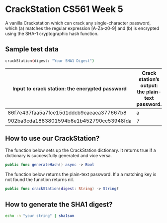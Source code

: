 # CrackStation CS561 Week 5

A vanilla Crackstation which can crack any single-character password, which (a) matches the regular expression [A-Za-z0-9] and (b) is encrypted using the SHA-1 cryptographic hash function. 

## Sample test data

```bash
crackStation(digest: "Your SHA1 Digest")
```

| Input to crack station: the encrypted password | Crack station’s output: the plain-text password. |
| ---------------------------------------------- | ------------------------------------------------ |
| 86f7e437faa5a7fce15d1ddcb9eaeaea377667b8       | a       											|
| 902ba3cda1883801594b6e1b452790cc53948fda       | 7       											|

## How to use our CrackStation?
The function below sets up the CrackStation dictionary. It returns true if a dictionary is successfully generated and vice versa.
```swift
public func generateHash() async -> Bool
```

The function below returns the plain-text password. If a a matching key is not found the function returns nil.
```swift
public func crackStation(digest: String) -> String?
```

## How to generate the SHA1 digest?

```bash
echo -n "your string" | sha1sum
```